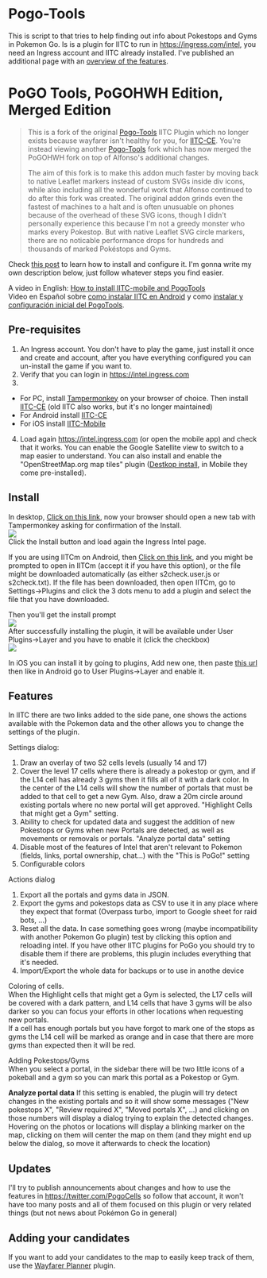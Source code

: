 # Pogo-Tools
This is script to that tries to help finding out info about Pokestops and Gyms in Pokemon Go. Is is a plugin for IITC to run in https://ingress.com/intel, you need an Ingress account and IITC already installed. I've published an additional page with an [overview of the features](https://gitlab.com/NvlblNm/pogo-s2/wikis/How-to-add-new-PoI-to-your-city).

# PoGO Tools, PoGOHWH Edition, Merged Edition

> This is a fork of the original [Pogo-Tools](https://gitlab.com/AlfonsoML/pogo-s2/) IITC Plugin which no longer exists because wayfarer isn't healthy for you, for [IITC-CE](https://iitc.modos189.ru/). You're instead viewing another [Pogo-Tools](https://gitlab.com/NvlblNm/pogo-s2/) fork which has now merged the PoGOHWH fork on top of Alfonso's additional changes.
>
> The aim of this fork is to make this addon much faster by moving back to native Leaflet markers instead of custom SVGs inside div icons, while also including all the wonderful work that Alfonso continued to do after this fork was created.
> The original addon grinds even the fastest of machines to a halt and is often unusuable on phones because of the overhead of these SVG icons, though I didn't personally experience this because I'm not a greedy monster who marks every Pokestop.
> But with native Leaflet SVG circle markers, there are no noticable performance drops for hundreds and thousands of marked Pokéstops and Gyms.

Check [this post](https://www.reddit.com/r/TheSilphRoad/comments/9fn61y/tutorial_pogo_s2_plugin_for_ingress_intel/) to learn how to install and configure it. I'm gonna write my own description below, just follow whatever steps you find easier.

A video in English: [How to install IITC-mobile and PogoTools](https://www.youtube.com/watch?v=PkxFcIdQ2gk)   
Video en Español sobre [como instalar IITC en Android](https://www.youtube.com/watch?v=WM4YHcVE9oU) y como [instalar y configuración inicial del PogoTools](https://www.youtube.com/watch?v=mH2vsqpT4Bc).  

## Pre-requisites
  1. An Ingress account. You don't have to play the game, just install it once and create and account, after you have everything configured you can un-install the game if you want to.
  2. Verify that you can login in https://intel.ingress.com
  3.
* For PC, install [Tampermonkey](https://tampermonkey.net/) on your browser of choice. Then install  [IITC-CE](https://iitc.modos189.ru/build/release/total-conversion-build.user.js) (old IITC also works, but it's no longer maintained)
* For Android install [IITC-CE](https://play.google.com/store/apps/details?id=org.exarhteam.iitc_mobile)
* For iOS install [IITC-Mobile](https://apps.apple.com/es/app/iitc-mobile/id1032695947)
4. Load again https://intel.ingress.com (or open the mobile app) and check that it works. You can enable the Google Satellite view to switch to a map easier to understand. You can also install and enable the "OpenStreetMap.org map tiles" plugin ([Destkop install](https://iitc.modos189.ru/build/release/plugins/basemap-openstreetmap.user.js), in Mobile they come pre-installed).
 
## Install
In desktop, 
<a href='https://gitlab.com/NvlblNm/pogo-s2/raw/master/s2check.user.js?inline=false'>Click on this link</a>, now your browser should open a new tab with Tampermonkey asking for confirmation of the Install.   
<img src="https://gitlab.com/NvlblNm/pogo-s2/raw/master/assets/tampermonkey_install.png">  
Click the Install button and load again the Ingress Intel page. 

If you are using IITCm on Android, then <a href='https://gitlab.com/NvlblNm/pogo-s2/raw/master/s2check.user.js?inline=false'>Click on this link</a>, and you might be prompted to open in IITCm (accept it if you have this option), or the file might be downloaded automatically (as either s2check.user.js or s2check.txt). 
If the file has been downloaded, then open IITCm, go to Settings->Plugins and click the 3 dots menu to add a plugin and select the file that you have downloaded.   

Then you'll get the install prompt  
<img src="https://gitlab.com/NvlblNm/pogo-s2/raw/master/assets/install_prompt.jpg">  
After successfully installing the plugin, it will be available under User Plugins->Layer and you have to enable it (click the checkbox)  
<img src="https://gitlab.com/NvlblNm/pogo-s2/raw/master/assets/enable_plugin.jpg">  

In iOS you can install it by going to plugins, Add new one, then paste [this url](https://gitlab.com/NvlblNm/pogo-s2/raw/master/s2check.user.js) then like in Android go to User Plugins->Layer and enable it.

## Features  
In IITC there are two links added to the side pane, one shows the actions available with the Pokemon data and the other allows you to change the settings of the plugin.
 
Settings dialog:
  1. Draw an overlay of two S2 cells levels (usually 14 and 17)
  2. Cover the level 17 cells where there is already a pokestop or gym, and if the L14 cell has already 3 gyms then it fills all of it with a dark color. In the center of the L14 cells will show the number of portals that must be added to that cell to get a new Gym. Also, draw a 20m circle around existing portals where no new portal will get approved. "Highlight Cells that might get a Gym" setting.
  3. Ability to check for updated data and suggest the addition of new Pokestops or Gyms when new Portals are detected, as well as movements or removals or portals. "Analyze portal data" setting
  4. Disable most of the features of Intel that aren't relevant to Pokemon (fields, links, portal ownership, chat...) with the "This is PoGo!" setting
  5. Configurable colors
  
Actions dialog
  1. Export all the portals and gyms data in JSON.
  2. Export the gyms and pokestops data as CSV to use it in any place where they expect that format (Overpass turbo, import to Google sheet for raid bots, ...)
  3. Reset all the data. In case something goes wrong (maybe incompatibility with another Pokemon Go plugin) test by clicking this option and reloading intel. If you have other IITC plugins for PoGo you should try to disable them if there are problems, this plugin includes everything that it's needed.  
  4. Import/Export the whole data for backups or to use in anothe device


Coloring of cells.  
When the Highlight cells that might get a Gym is selected, the L17 cells will be covered with a dark pattern, and L14 cells that have 3 gyms will be also darker so you can focus your efforts in other locations when requesting new portals.  
If a cell has enough portals but you have forgot to mark one of the stops as gyms the L14 cell will be marked as orange and in case that there are more gyms than expected then it will be red.
 
Adding Pokestops/Gyms  
When you select a portal, in the sidebar there will be two little icons of a pokeball and a gym so you can mark this portal as a Pokestop or Gym.  

**Analyze portal data**
If this setting is enabled, the plugin will try detect changes in the existing portals and so it will show some messages ("New pokestops X", "Review required X", "Moved portals X", ...) and clicking on those numbers will display a dialog trying to explain the detected changes. Hovering on the photos or locations will display a blinking marker on the map, clicking on them will center the map on them (and they might end up below the dialog, so move it afterwards to check the location)

## Updates
I'll try to publish announcements about changes and how to use the features in https://twitter.com/PogoCells so follow that account, it won't have too many posts and all of them focused on this plugin or very related things (but not news about Pokémon Go in general)

## Adding your candidates
If you want to add your candidates to the map to easily keep track of them, use the [Wayfarer Planner](https://gitlab.com/NvlblNm/wayfarer/) plugin.
